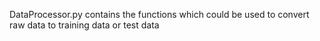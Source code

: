 DataProcessor.py contains the functions which could be used to convert raw data to training data or test data
